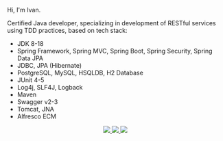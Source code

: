 Hi, I'm Ivan.

<p> Сertified Java developer, specializing in development of RESTful services using TDD practices, based on tech stack:

* JDK 8-18
* Spring Framework, Spring MVC, Spring Boot, Spring Security, Spring Data JPA
* JDBC, JPA (Hibernate)
* PostgreSQL, MySQL, HSQLDB, H2 Database
* JUnit 4-5
* Log4j, SLF4J, Logback
* Maven
* Swagger v2-3
* Tomcat, JNA
* Alfresco ECM

<p align='center'>
	<a href='https://t.me/ikropachev'>
		<img src="https://img.shields.io/badge/Telegram-2CA5E0?style=for-the-badge&logo=telegram&logoColor=white"/>
	</a>
	<a href="https://www.linkedin.com/in/ikropachev">
		<img src="https://img.shields.io/badge/linkedin-%230077B5.svg?&style=for-the-badge&logo=linkedin&logoColor=white"/>
	</a>
	<a href='mailto:ikropachev89@gmail.com'>
		<img src="https://img.shields.io/badge/Gmail-D14836?style=for-the-badge&logo=gmail&logoColor=white"/>
	</a>
</p>
